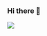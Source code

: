 ### Hi there 👋

![](https://github-readme-stats.vercel.app/api?username=singleManFan&show_icons=true&title_color=fff&icon_color=79ff97&text_color=9f9f9f&bg_color=151515)

<!--
**singleManFan/singleManFan** is a ✨ _special_ ✨ repository because its `README.md` (this file) appears on your GitHub profile.

Here are some ideas to get you started:

- 🔭 I’m currently working on ...
- 🌱 I’m currently learning ...
- 👯 I’m looking to collaborate on ...
- 🤔 I’m looking for help with ...
- 💬 Ask me about ...
- 📫 How to reach me: ...
- 😄 Pronouns: ...
- ⚡ Fun fact: ...
-->

